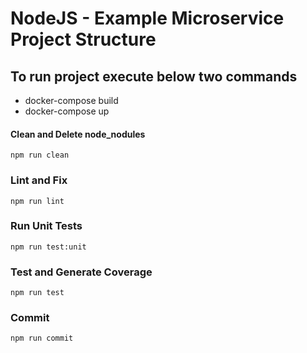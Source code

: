 # NodeJS - Example Microservice Project Structure

## To run project execute below two commands
- docker-compose build
- docker-compose up


#### Clean and Delete node_nodules
```
npm run clean
```

### Lint and Fix
```
npm run lint
```

### Run Unit Tests
```
npm run test:unit
```

### Test and Generate Coverage
```
npm run test
```

### Commit
```
npm run commit
```
